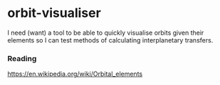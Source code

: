 # orbit-visualiser

I need (want) a tool to be able to quickly visualise orbits given their elements so I can test methods of calculating interplanetary transfers.

### Reading

https://en.wikipedia.org/wiki/Orbital_elements
